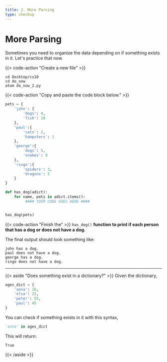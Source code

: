 ```yaml
---
title: 2. More Parsing
type: checkup
---
```


# More Parsing

Sometimes you need to organize the data depending on if something exists in it. Let's practice that now. 

{{< code-action "Create a new file" >}}
```shell
cd Desktop/cs10
cd do_now
atom do_now_2.py
```

{{< code-action "Copy and paste the code block below." >}}

```python
pets = {
    'john': {
        'dogs': 4,
        'fish': 10
    },
    'paul':{
        'cats': 2,
        'hampsters': 1
    },
    'george':{
        'dogs': 5,
        'snakes': 9
    },
    'ringo':{
        'spiders': 3,
        'dragons': 5
    }
}

def has_dog(adict):
    for name, pets in adict.items():
         #### YOUR CODE GOES HERE ####


has_dog(pets)
```

{{< code-action "Finish the" >}} `has_dog()` **function to print if each person that has a dog or does not have a dog.**

The final output should look something like:
```shell
john has a dog.
paul does not have a dog.
george has a dog.
ringo does not have a dog.
```
---

{{< aside "Does something exist in a dictionary?" >}}
Given the dictionary,
```python
ages_dict = {
    'anna': 16,
    'elsa': 21,
    'peter': 55,
    'paul': 45
}
```

You can check if something exists in it with this syntax,
```python
'anna' in ages_dict
```

This will return:
```shell
True
```
{{< /aside >}}

